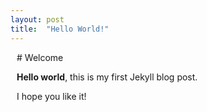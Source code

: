 ```yaml
---
layout: post
title:  "Hello World!"
---
```

<div style="margin-left:10px;">
# Welcome

**Hello world**, this is my first Jekyll blog post.

I hope you like it!
</div>
